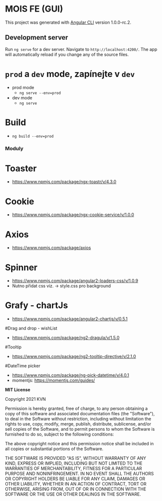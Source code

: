 # MOIS FE (GUI)

This project was generated with [Angular CLI](https://github.com/angular/angular-cli) version 1.0.0-rc.2.

## Development server

Run `ng serve` for a dev server. Navigate to `http://localhost:4200/`. The app will automatically reload if you change any of the source files.



# `prod` a `dev` mode, zapínejte v `dev`
* prod mode
    * `ng serve --env=prod`
* dev mode
    * `ng serve`



# Build
* `ng build --env=prod`

### Moduly

# Toaster
* https://www.npmjs.com/package/ngx-toastr/v/4.3.0

# Cookie
* https://www.npmjs.com/package/ngx-cookie-service/v/1.0.0

# Axios
* https://www.npmjs.com/package/axios

# Spinner
* https://www.npmjs.com/package/angular2-loaders-css/v/1.0.9
* Nutno přidat css viz. -> style.css pro background

# Grafy - chartJs
* https://www.npmjs.com/package/angular2-chartjs/v/0.5.1

#Drag and drop - wishList
* https://www.npmjs.com/package/ng2-dragula/v/1.5.0

#Tooltip
* https://www.npmjs.com/package/ng2-tooltip-directive/v/2.1.0

#DateTime picker
* https://www.npmjs.com/package/ng-pick-datetime/v/4.0.1
* momentjs: https://momentjs.com/guides/

**MIT License**

Copyright 2021 KVN

Permission is hereby granted, free of charge, to any person obtaining a copy of this software and associated documentation files (the "Software"), to deal in the Software without restriction, including without limitation the rights to use, copy, modify, merge, publish, distribute, sublicense, and/or sell copies of the Software, and to permit persons to whom the Software is furnished to do so, subject to the following conditions:

The above copyright notice and this permission notice shall be included in all copies or substantial portions of the Software.

THE SOFTWARE IS PROVIDED "AS IS", WITHOUT WARRANTY OF ANY KIND, EXPRESS OR IMPLIED, INCLUDING BUT NOT LIMITED TO THE WARRANTIES OF MERCHANTABILITY, FITNESS FOR A PARTICULAR PURPOSE AND NONINFRINGEMENT. IN NO EVENT SHALL THE AUTHORS OR COPYRIGHT HOLDERS BE LIABLE FOR ANY CLAIM, DAMAGES OR OTHER LIABILITY, WHETHER IN AN ACTION OF CONTRACT, TORT OR OTHERWISE, ARISING FROM, OUT OF OR IN CONNECTION WITH THE SOFTWARE OR THE USE OR OTHER DEALINGS IN THE SOFTWARE.
